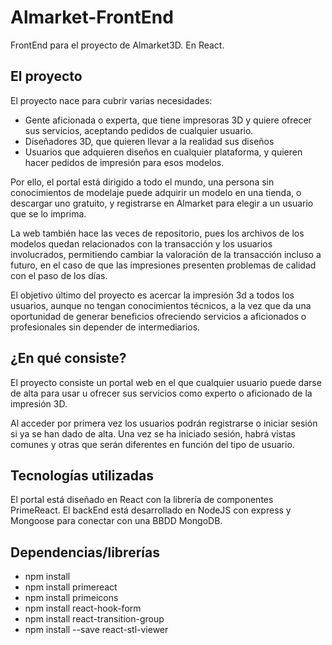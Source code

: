 # Almarket-FrontEnd
 FrontEnd para el proyecto de Almarket3D. En React.
 
 ## El proyecto
 El proyecto nace para cubrir varias necesidades:
-	Gente aficionada o experta, que tiene impresoras 3D y quiere ofrecer sus servicios, aceptando pedidos de cualquier usuario.
-	Diseñadores 3D, que quieren llevar a la realidad sus diseños
-	Usuarios que adquieren diseños en cualquier plataforma, y quieren hacer pedidos de impresión para esos modelos.

Por ello, el portal está dirigido a todo el mundo, una persona sin conocimientos de modelaje puede adquirir un modelo en una tienda, o descargar uno gratuito, y registrarse en Almarket para elegir a un usuario que se lo imprima.

La web también hace las veces de repositorio, pues los archivos de los modelos quedan relacionados con la transacción y los usuarios involucrados, permitiendo cambiar la valoración de la transacción incluso a futuro, en el caso de que las impresiones presenten problemas de calidad con el paso de los días.

El objetivo último del proyecto es acercar la impresión 3d a todos los usuarios, aunque no tengan conocimientos técnicos, a la vez que da una oportunidad de generar beneficios ofreciendo servicios a aficionados o profesionales sin depender de intermediarios. 

 
 ## ¿En qué consiste?
 El proyecto consiste un portal web en el que cualquier usuario puede darse de alta para usar u ofrecer sus servicios como experto o aficionado de la impresión 3D.

Al acceder por primera vez los usuarios podrán registrarse o iniciar sesión si ya se han dado de alta.
Una vez se ha iniciado sesión, habrá vistas comunes y otras que serán diferentes en función del tipo de usuario.

## Tecnologías utilizadas
El portal está diseñado en React con la librería de componentes PrimeReact.
El backEnd está desarrollado en NodeJS con express y Mongoose para conectar con una BBDD MongoDB.

## Dependencias/librerías
- npm install
- npm install primereact
- npm install primeicons
- npm install react-hook-form
- npm install react-transition-group
- npm install --save react-stl-viewer
